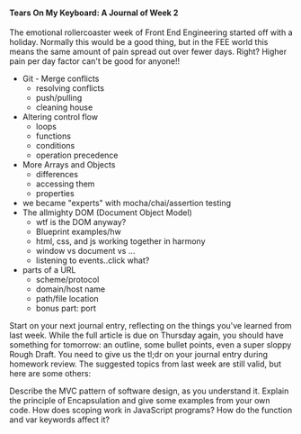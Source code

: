 #### Tears On My Keyboard: A Journal of Week 2

The emotional rollercoaster week of Front End Engineering started off with a holiday. Normally this would be a good thing, but in the FEE world this means the same amount of pain spread out over fewer days. Right? Higher pain per day factor can't be good for anyone!!



- Git - Merge conflicts
    - resolving conflicts
    - push/pulling
    - cleaning house
- Altering control flow
    - loops
    - functions
    - conditions
    - operation precedence
- More Arrays and Objects
    - differences
    - accessing them
    - properties
- we became "experts" with mocha/chai/assertion testing
- The allmighty DOM (Document Object Model)
    - wtf is the DOM anyway?
    - Blueprint examples/hw
    - html, css, and js working together in harmony
    - window vs document vs ...
    - listening to events..click what?
- parts of a URL
    - scheme/protocol
    - domain/host name
    - path/file location
    - bonus part: port

Start on your next journal entry, reflecting on the things you've learned from last week. While the full article is due on Thursday again, you should have something for tomorrow: an outline, some bullet points, even a super sloppy Rough Draft. You need to give us the tl;dr on your journal entry during homework review. The suggested topics from last week are still valid, but here are some others:

Describe the MVC pattern of software design, as you understand it.
Explain the principle of Encapsulation and give some examples from your own code.
How does scoping work in JavaScript programs? How do the function and var keywords affect it?
